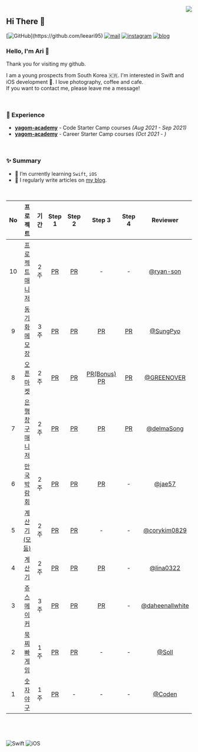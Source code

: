 <img src="https://komarev.com/ghpvc/?username=leeari95&amp;&amp;style=flat-square" align="right">

## Hi There 👋
  [![GitHub](https://img.shields.io/badge/GitHub-%23000000.svg?&amp;style=for-the-badge&amp;logo=GitHub&amp;logoColor=white&amp;)](https://github.com/leeari95) [![mail](https://img.shields.io/badge/mail-%23000000.svg?&amp;style=for-the-badge&amp;logo=iCloud&amp;logoColor=white&amp;color=44BBF8)](mailto:lee_ari95@icloud.com) [![instagram](https://img.shields.io/badge/instagram-%23000000.svg?&amp;style=for-the-badge&amp;logo=instagram&amp;logoColor=white&amp;color=dd2a7b)](https://www.instagram.com/lee_ari95) [![blog](https://img.shields.io/badge/blog-%23000000.svg?&amp;style=for-the-badge&amp;logo=Apple&amp;logoColor=white&amp;color=252A2E)](https://leeari95.tistory.com)
### Hello, I'm Ari 🐥
Thank you for visiting my github.

I am a young prospects from South Korea 🇰🇷. I'm interested in Swift and iOS development . I love photography, coffee and cafe.  
If you want to contact me, please leave me a message!

<br>

### 💫 Experience
- [**yagom-academy**](https://www.yagom-academy.kr/camp/code-starter) - Code Starter Camp courses *(Aug 2021 - Sep 2021)*
- [**yagom-academy**](https://www.yagom-academy.kr/camp/career-starter) - Career Starter Camp courses *(Oct 2021 - )*
<br>

### ✨ Summary

- 🌱 I’m currently learning `Swift`, `iOS`
- 📝 I regularly write articles on [my blog](https://leeari95.tistory.com).

<br>

|No|프로젝트|기간|Step 1|Step 2|Step 3|Step 4|Reviewer|
|:--:|:------:|:---:|:------:|:------:|:------:|:------:|:--------:|
|10|[프로젝트 매니저](https://github.com/leeari95/ios-project-manager)|2주|[PR](https://github.com/yagom-academy/ios-project-manager/pull/65)|[PR](https://github.com/yagom-academy/ios-project-manager/pull/83)|-|-|[@ryan-son](https://github.com/ryan-son)
|9|[동기화 메모장](https://github.com/leeari95/ios-cloud-notes)|3주|[PR](https://github.com/yagom-academy/ios-cloud-notes/pull/76)|[PR](https://github.com/yagom-academy/ios-cloud-notes/pull/84)|[PR](https://github.com/yagom-academy/ios-cloud-notes/pull/90)|[PR](https://github.com/yagom-academy/ios-cloud-notes/pull/98)|[@SungPyo](https://github.com/SungPyo)
|8|[오픈 마켓](https://github.com/leeari95/ios-open-market)|2주|[PR](https://github.com/yagom-academy/ios-open-market/pull/82)|[PR](https://github.com/yagom-academy/ios-open-market/pull/93)|[PR(Bonus)](https://github.com/yagom-academy/ios-open-market/pull/98) </br> [PR](https://github.com/yagom-academy/ios-open-market/pull/109)|[PR](https://github.com/yagom-academy/ios-open-market/pull/120)|[@GREENOVER](https://github.com/GREENOVER)
|7|[은행창구매니저](https://github.com/leeari95/ios-bank-manager)|2주|[PR](https://github.com/yagom-academy/ios-bank-manager/pull/101)|[PR](https://github.com/yagom-academy/ios-bank-manager/pull/115)|[PR](https://github.com/yagom-academy/ios-bank-manager/pull/128)|[PR](https://github.com/yagom-academy/ios-bank-manager/pull/138)|[@delmaSong](https://github.com/delmaSong)|
|6|[만국박람회](https://github.com/leeari95/ios-exposition-universelle)|2주|[PR](https://github.com/yagom-academy/ios-exposition-universelle/pull/109)|[PR](https://github.com/yagom-academy/ios-exposition-universelle/pull/118)|[PR](https://github.com/yagom-academy/ios-exposition-universelle/pull/127)|-|[@jae57](https://github.com/jae57)|
|5|[계산기(모둠)](https://github.com/Kim-EunsooSilver/ios-calculator-app/tree/Nicholas_Ari_step2)|2주|[PR](https://github.com/yagom-academy/ios-calculator-app/pull/134)|[PR](https://github.com/yagom-academy/ios-calculator-app/pull/149)|-|-|[@corykim0829](https://github.com/corykim0829)|
|4|[계산기](https://github.com/leeari95/ios-calculator-app/tree/4-leeari95)|2주|[PR](https://github.com/yagom-academy/ios-calculator-app/pull/56)|[PR](https://github.com/yagom-academy/ios-calculator-app/pull/87)|[PR](https://github.com/yagom-academy/ios-calculator-app/pull/112)|-|[@lina0322](https://github.com/lina0322)|
|3|[쥬스 메이커](https://github.com/leeari95/ios-juice-maker/tree/4-leeari95)|3주|[PR](https://github.com/yagom-academy/ios-juice-maker/pull/105)|[PR](https://github.com/yagom-academy/ios-juice-maker/pull/119)|[PR](https://github.com/yagom-academy/ios-juice-maker/pull/135)|-|[@daheenallwhite](https://github.com/daheenallwhite)|
|2|[묵찌빠 게임](https://github.com/leeari95/ios-rock-paper-scissors/tree/4-leeari95)|1주|[PR](https://github.com/yagom-academy/ios-rock-paper-scissors/pull/82)|[PR](https://github.com/yagom-academy/ios-rock-paper-scissors/pull/97)|-|-|[@Soll](https://github.com/soll4u)|
|1|[숫자 야구](https://github.com/leeari95/ios-number-baseball/tree/4-leeari95)|1주|[PR](https://github.com/yagom-academy/ios-number-baseball/pull/49)|-|-|-|[@Coden](https://github.com/ictechgy)|

<br>  

#
  
![Swift](https://img.shields.io/badge/Swift-FA7343?style=flat-square&logo=Swift&logoColor=white) ![iOS](https://img.shields.io/badge/iOS-222222?style=flat-square&logo=Apple&logoColor=white)
